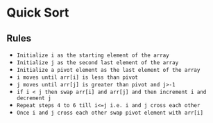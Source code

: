 # Quick Sort

## Rules 
* `Initialize i as the starting element of the array`
* `Initialize j as the second last element of the array`
* `Initialize a pivot element as the last element of the array`
* `i moves until arr[i] is less than pivot`
* `j moves until arr[j] is greater than pivot and j>-1`
* `if i < j then swap arr[i] and arr[j] and then increment i and decrement j`
* `Repeat steps 4 to 6 till i<=j i.e. i and j cross each other`
* `Once i and j cross each other swap pivot element with arr[i]`
